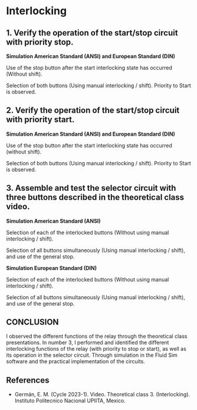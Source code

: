 # Interlocking

## 1. Verify the operation of the start/stop circuit with priority stop.

**Simulation American Standard (ANSI) and European Standard (DIN)**

Use of the stop button after the start interlocking state has occurred (Without shift).

Selection of both buttons (Using manual interlocking / shift).
Priority to Start is observed.

## 2. Verify the operation of the start/stop circuit with priority start.

**Simulation American Standard (ANSI) and European Standard (DIN)**

Use of the stop button after the start interlocking state has occurred (without shift).

Selection of both buttons (Using manual interlocking / shift).
Priority to Start is observed.

## 3. Assemble and test the selector circuit with three buttons described in the theoretical class video.

**Simulation American Standard (ANSI)**

Selection of each of the interlocked buttons (Without using manual interlocking / shift).

Selection of all buttons simultaneously (Using manual interlocking / shift), and use of the general stop.

**Simulation European Standard (DIN)**

Selection of each of the interlocked buttons (Without using manual interlocking / shift).

Selection of all buttons simultaneously (Using manual interlocking / shift), and use of the general stop.

## CONCLUSION

I observed the different functions of the relay through the theoretical class presentations. In number 3, I performed and identified the different interlocking functions of the relay (with priority to stop or start), as well as its operation in the selector circuit. Through simulation in the Fluid Sim software and the practical implementation of the circuits.

## References

- Germán, E. M. (Cycle 2023-1). Video. Theoretical class 3. (Interlocking). Instituto Politecnico Nacional UPIITA, Mexico.
